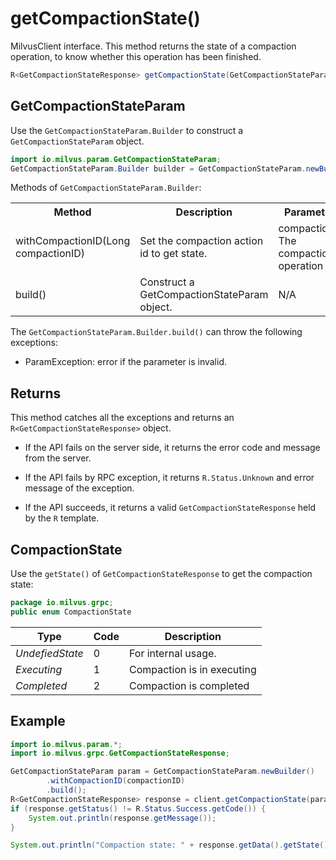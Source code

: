 # getCompactionState()

MilvusClient interface. This method returns the state of a compaction operation, to know whether this operation has been finished.

```java
R<GetCompactionStateResponse> getCompactionState(GetCompactionStateParam requestParam);
```

## GetCompactionStateParam

Use the `GetCompactionStateParam.Builder` to construct a `GetCompactionStateParam` object.

```java
import io.milvus.param.GetCompactionStateParam;
GetCompactionStateParam.Builder builder = GetCompactionStateParam.newBuilder();
```

Methods of `GetCompactionStateParam.Builder`:

<table>
    <tr>
        <th>Method</th>
        <th>Description</th>
        <th>Parameters</th>
    </tr>
    <tr>
        <td>withCompactionID(Long compactionID)</td>
        <td>Set the compaction action id to get state.</td>
        <td>compactionID: The compaction operation ID.</td>
    </tr>
    <tr>
        <td>build()</td>
        <td>Construct a GetCompactionStateParam object.</td>
        <td>N/A</td>
    </tr>
</table>

The `GetCompactionStateParam.Builder.build()` can throw the following exceptions:

- ParamException: error if the parameter is invalid.

## Returns

This method catches all the exceptions and returns an `R<GetCompactionStateResponse>` object.

- If the API fails on the server side, it returns the error code and message from the server.

- If the API fails by RPC exception, it returns `R.Status.Unknown` and error message of the exception.

- If the API succeeds, it returns a valid `GetCompactionStateResponse` held by the `R` template.

## CompactionState

Use the `getState()` of `GetCompactionStateResponse` to get the compaction state:

```java
package io.milvus.grpc;
public enum CompactionState
```

|  **Type**        |  **Code** |  **Description**            |
| ---------------- | --------- | --------------------------- |
|  *UndefiedState* |  0        |  For internal usage.        |
|  *Executing*     |  1        |  Compaction is in executing |
|  *Completed*     |  2        |  Compaction is completed    |

## Example

```java
import io.milvus.param.*;
import io.milvus.grpc.GetCompactionStateResponse;

GetCompactionStateParam param = GetCompactionStateParam.newBuilder()
        .withCompactionID(compactionID)
        .build();
R<GetCompactionStateResponse> response = client.getCompactionState(param);
if (response.getStatus() != R.Status.Success.getCode()) {
    System.out.println(response.getMessage());
}

System.out.println("Compaction state: " + response.getData().getState());
```
